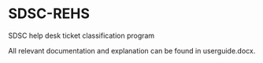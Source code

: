 # SDSC-REHS
SDSC help desk ticket classification program

All relevant documentation and explanation can be found in userguide.docx.
